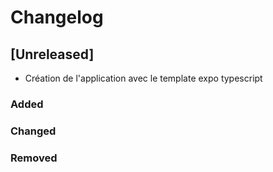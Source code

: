 # Changelog

## [Unreleased]
- Création de l'application avec le template expo typescript

### Added
### Changed
### Removed
